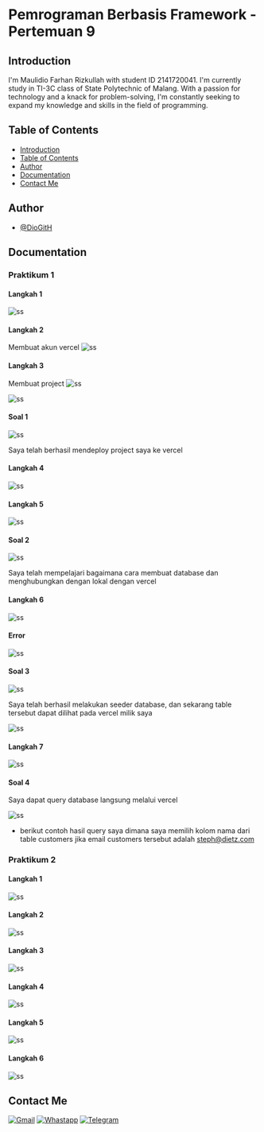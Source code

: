 # Pemrograman Berbasis Framework - Pertemuan 9

## Introduction

I'm Maulidio Farhan Rizkullah with student ID 2141720041. I'm currently study in TI-3C class of State Polytechnic of Malang. With a passion for technology and a knack for problem-solving, I'm constantly seeking to expand my knowledge and skills in the field of programming.

## Table of Contents

- [Introduction](#introduction)
- [Table of Contents](#table-of-contents)
- [Author](#author)
- [Documentation](#documentation)
- [Contact Me](#contact-me)

## Author

- [@DioGitH](https://www.github.com/DioGitH)

## Documentation

### Praktikum 1
#### Langkah 1
![ss](docs/img/p1ss1.png)

#### Langkah 2
Membuat akun vercel
![ss](docs/img/p1ss2.png)

#### Langkah 3
Membuat project
![ss](docs/img/p1ss3.png)

![ss](docs/img/p1ss4.png)

#### Soal 1
![ss](docs/img/p1soal1.png)

Saya telah berhasil mendeploy project saya ke vercel

#### Langkah 4
![ss](docs/img/p1ss5.png)

#### Langkah 5
![ss](docs/img/p1ss6.png)

#### Soal 2
![ss](docs/img/p1ss7.png)

Saya telah mempelajari bagaimana cara membuat database dan menghubungkan dengan lokal dengan vercel

#### Langkah 6
![ss](docs/img/p1ss8.png)

#### Error
![ss](docs/img/p1ss9error.png)

#### Soal 3
![ss](docs/img/p1ss10.png)

Saya telah berhasil melakukan seeder database, dan sekarang table tersebut dapat dilihat pada vercel milik saya

![ss](docs/img/p1ss11.png)

#### Langkah 7
![ss](docs/img/p1ss12.png)

#### Soal 4
Saya dapat query database langsung melalui vercel

![ss](docs/img/p1ss13.png)

- berikut contoh hasil query saya dimana saya memilih kolom nama dari table customers jika email customers tersebut adalah steph@dietz.com

### Praktikum 2

#### Langkah 1
![ss](docs/img/p2ss1.png)

#### Langkah 2
![ss](docs/img/p2ss2.png)

#### Langkah 3
![ss](docs/img/p2ss3.png)

#### Langkah 4
![ss](docs/img/p2ss4.png)

#### Langkah 5
![ss](docs/img/p2ss5.png)

#### Langkah 6
![ss](docs/img/p2ss6.png)






## Contact Me

[![Gmail](https://img.shields.io/badge/Gmail-D14836?style=for-the-badge&logo=gmail&logoColor=white)](https://mail.google.com/mail/u/0/?view=cm&tf=1&fs=1&to=maulidiobisnis16@gmail.com)
[![Whastapp](https://img.shields.io/badge/WhatsApp-25D366?style=for-the-badge&logo=whatsapp&logoColor=white)](https://api.whatsapp.com/send/?phone=6285289589391&text&type=phone_number&app_absent=0)
[![Telegram](https://img.shields.io/badge/Telegram-2CA5E0?style=for-the-badge&logo=telegram&logoColor=white)](https://t.me/Maulidio16)





